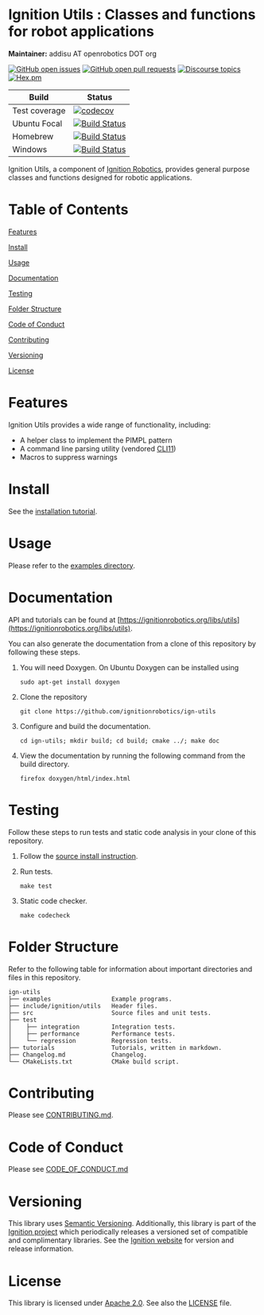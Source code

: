 # Ignition Utils : Classes and functions for robot applications

**Maintainer:** addisu AT openrobotics DOT org

[![GitHub open issues](https://img.shields.io/github/issues-raw/ignitionrobotics/ign-utils.svg)](https://github.com/ignitionrobotics/ign-utils/issues)
[![GitHub open pull requests](https://img.shields.io/github/issues-pr-raw/ignitionrobotics/ign-utils.svg)](https://github.com/ignitionrobotics/ign-utils/pulls)
[![Discourse topics](https://img.shields.io/discourse/https/community.gazebosim.org/topics.svg)](https://community.gazebosim.org)
[![Hex.pm](https://img.shields.io/hexpm/l/plug.svg)](https://www.apache.org/licenses/LICENSE-2.0)

Build | Status
-- | --
Test coverage | [![codecov](https://codecov.io/gh/ignitionrobotics/ign-utils/branch/main/graph/badge.svg)](https://codecov.io/gh/ignitionrobotics/ign-utils)
Ubuntu Focal | [![Build Status](https://build.osrfoundation.org/buildStatus/icon?job=ignition_utils-ci-main-focal-amd64)](https://build.osrfoundation.org/job/ignition_utils-ci-main-focal-amd64)
Homebrew      | [![Build Status](https://build.osrfoundation.org/buildStatus/icon?job=ignition_utils-ci-main-homebrew-amd64)](https://build.osrfoundation.org/job/ignition_utils-ci-main-homebrew-amd64)
Windows       | [![Build Status](https://build.osrfoundation.org/job/ign_utils-ci-win/badge/icon)](https://build.osrfoundation.org/job/ign_utils-ci-win/)

Ignition Utils, a component of [Ignition
Robotics](https://ignitionrobotics.org), provides general purpose
classes and functions designed for robotic applications.

# Table of Contents

[Features](#features)

[Install](#install)

[Usage](#usage)

[Documentation](#documentation)

[Testing](#testing)

[Folder Structure](#folder-structure)

[Code of Conduct](#code-of-conduct)

[Contributing](#code-of-contributing)

[Versioning](#versioning)

[License](#license)

# Features

Ignition Utils provides a wide range of functionality, including:

* A helper class to implement the PIMPL pattern
* A command line parsing utility (vendored [CLI11](https://github.com/CLIUtils/CLI11/))
* Macros to suppress warnings

# Install

See the [installation tutorial](https://ignitionrobotics.org/api/utils/0.1/install.html).

# Usage

Please refer to the [examples directory](https://github.com/ignitionrobotics/ign-utils/blob/main/examples/).

# Documentation

API and tutorials can be found at [https://ignitionrobotics.org/libs/utils](https://ignitionrobotics.org/libs/utils).

You can also generate the documentation from a clone of this repository by following these steps.

1. You will need Doxygen. On Ubuntu Doxygen can be installed using

    ```
    sudo apt-get install doxygen
    ```

2. Clone the repository

    ```
    git clone https://github.com/ignitionrobotics/ign-utils
    ```

3. Configure and build the documentation.

    ```
    cd ign-utils; mkdir build; cd build; cmake ../; make doc
    ```

4. View the documentation by running the following command from the build directory.

    ```
    firefox doxygen/html/index.html
    ```

# Testing

Follow these steps to run tests and static code analysis in your clone of this repository.

1. Follow the [source install instruction](https://ignitionrobotics.org/libs/utils#source-install).

2. Run tests.

    ```
    make test
    ```

3. Static code checker.

    ```
    make codecheck
    ```

# Folder Structure

Refer to the following table for information about important directories and files in this repository.

```
ign-utils
├── examples                 Example programs.
├── include/ignition/utils   Header files.
├── src                      Source files and unit tests.
├── test
│    ├── integration         Integration tests.
│    ├── performance         Performance tests.
│    └── regression          Regression tests.
├── tutorials                Tutorials, written in markdown.
├── Changelog.md             Changelog.
└── CMakeLists.txt           CMake build script.
```
# Contributing

Please see
[CONTRIBUTING.md](https://ignitionrobotics.org/docs/all/contributing).

# Code of Conduct

Please see
[CODE_OF_CONDUCT.md](https://github.com/ignitionrobotics/ign-utils/blob/main/CODE_OF_CONDUCT.md)

# Versioning

This library uses [Semantic Versioning](https://semver.org/).
Additionally, this library is part of the
[Ignition project](https://ignitionrobotics.org) which periodically
releases a versioned set of compatible and complimentary libraries. See the
[Ignition website](https://ignitionrobotics.org) for version and
release information.

# License

This library is licensed under
[Apache 2.0](https://www.apache.org/licenses/LICENSE-2.0).
See also the
[LICENSE](https://github.com/ignitionrobotics/ign-utils/blob/main/LICENSE)
file.

